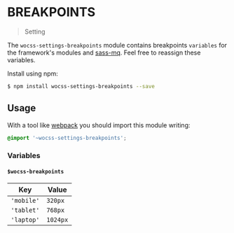 # BREAKPOINTS

> Setting

The `wocss-settings-breakpoints` module contains breakpoints `variables` for the framework's modules and [sass-mq](https://github.com/sass-mq/sass-mq). Feel free to reassign these variables.

Install using npm:

```sh
$ npm install wocss-settings-breakpoints --save
```

## Usage

With a tool like [webpack](https://webpack.github.io/) you should import this module writing:

```scss
@import '~wocss-settings-breakpoints';
```

### Variables

#### `$wocss-breakpoints`

| Key | Value |
|---------------|-------|
| `'mobile'` | `320px` |
| `'tablet'` | `768px` |
| `'laptop'` | `1024px` |
